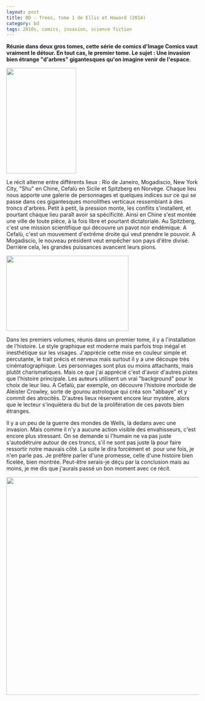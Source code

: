 ```yaml
---
layout: post
title: BD - Trees, tome 1 de Ellis et Howard (2014)
category: bd
tags: 2010s, comics, invasion, science fiction
---
```

**Réunie dans deux gros tomes, cette série de comics d'Image Comics vaut vraiment le détour. En tout cas, le premier tome. Le sujet : Une invasion bien étrange "d'arbres" gigantesques qu'on imagine venir de l'espace.**

<img class="alignleft size-full wp-image-24116" src="https://cheziceman.files.wordpress.com/2018/09/trees1.jpg" alt="" width="183" height="276" />

Le récit alterne entre différents lieux : Rio de Janeiro, Mogadiscio, New York City, "Shu" en Chine, Cefalù en Sicile et Spitzberg en Norvège. Chaque lieu nous apporte une galerie de personnages et quelques indices sur ce qui se passe dans ces gigantesques monolithes verticaux ressemblant à des troncs d'arbres. Petit à petit, la pression monte, les conflits s'installent, et pourtant chaque lieu paraît avoir sa spécificité. Ainsi en Chine s'est montée une ville de toute pièce, à la fois libre et pourtant dictatoriale. Au Spitzberg, c'est une mission scientifique qui découvre un pavot noir endémique. A Cefalù, c'est un mouvement d'extrême droite qui veut prendre le pouvoir. A Mogadiscio, le nouveau président veut empếcher son pays d'être divisé. Derrière cela, les grandes puissances avancent leurs pions.

<img class="aligncenter size-full wp-image-24117" src="https://cheziceman.files.wordpress.com/2018/09/trees2.jpg" alt="" width="320" height="197" />

Dans les premiers volumes, réunis dans un premier tome, il y a l'installation de l'histoire. Le style graphique est moderne mais parfois trop inégal et inesthétique sur les visages. J'apprécie cette mise en couleur simple et percutante, le trait précis et nerveux mais surtout il y a une découpe très cinématographique. Les personnages sont plus ou moins attachants, mais plutôt charismatiques. Mais ce que j'ai apprécié c'est d'avoir d'autres pistes que l'histoire principale. Les auteurs utilisent un vrai "background" pour le choix de leur lieu. A Cefalù, par exemple, on découvre l'histoire morbide de Aleister Crowley, sorte de gourou astrologue qui créa son "abbaye" et y commit des atrocités. D'autres lieux réservent encore leur mystère, alors que le lecteur s'inquiètera du but de la prolifération de ces pavots bien étranges.

Il y a un peu de la guerre des mondes de Wells, là dedans avec une invasion. Mais comme il n'y a aucune action visible des envahisseurs, c'est encore plus stressant. On se demande si l'humain ne va pas juste s'autodétruire autour de ces troncs, s'il ne sont pas juste là pour faire ressortir notre mauvais côté. La suite le dira forcément et  pour une fois, je n'en parle pas. Je préfère parler d'une promesse, celle d'une histoire bien ficelée, bien montrée. Peut-être serais-je déçu par la conclusion mais au moins, je me dis que j'aurais passé un bon moment avec ce récit.

<img class="aligncenter size-large wp-image-24118" src="https://cheziceman.files.wordpress.com/2018/09/trees3.jpg?w=739" alt="" width="739" height="570" />
